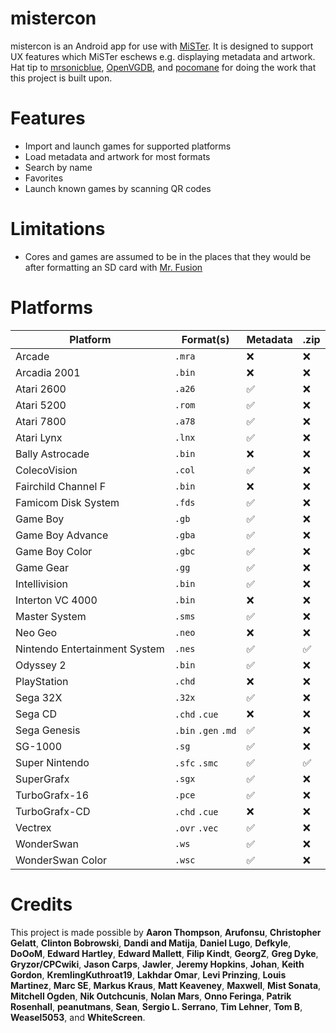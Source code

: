 # mistercon

mistercon is an Android app for use with [MiSTer](https://github.com/MiSTer-devel/Main_MiSTer/wiki). It is designed to support UX features which MiSTer eschews e.g. displaying metadata and artwork. Hat tip to [mrsonicblue](https://github.com/mrsonicblue), [OpenVGDB](https://github.com/OpenVGDB), and [pocomane](https://github.com/pocomane) for doing the work that this project is built upon.

# Features

* Import and launch games for supported platforms
* Load metadata and artwork for most formats
* Search by name
* Favorites
* Launch known games by scanning QR codes

# Limitations

* Cores and games are assumed to be in the places that they would be after formatting an SD card with [Mr. Fusion](https://github.com/MiSTer-devel/mr-fusion)

# Platforms

Platform  | Format(s) | Metadata | .zip
| - | - | - | - |
Arcade | `.mra` | :x: | :x:
Arcadia 2001 | `.bin` | :x: | :x:
Atari 2600 | `.a26` | :white_check_mark: | :x:
Atari 5200 | `.rom` | :white_check_mark: | :x:
Atari 7800 | `.a78` | :white_check_mark: | :x:
Atari Lynx | `.lnx` | :white_check_mark: | :x:
Bally Astrocade | `.bin` | :x: | :x:
ColecoVision | `.col` | :white_check_mark: | :x:
Fairchild Channel F | `.bin` | :x: | :x:
Famicom Disk System | `.fds` | :white_check_mark: | :x:
Game Boy | `.gb` | :white_check_mark: | :x:
Game Boy Advance | `.gba` | :white_check_mark: | :x:
Game Boy Color | `.gbc` | :white_check_mark: | :x:
Game Gear | `.gg` | :white_check_mark: | :x:
Intellivision | `.bin` | :white_check_mark: | :x:
Interton VC 4000 | `.bin` | :x: | :x:
Master System | `.sms` | :white_check_mark: | :x:
Neo Geo | `.neo` | :x: | :x:
Nintendo Entertainment System | `.nes` | :white_check_mark: | :white_check_mark:
Odyssey 2 | `.bin` | :white_check_mark: | :x:
PlayStation | `.chd` | :x: | :x:
Sega 32X | `.32x` | :white_check_mark: | :x:
Sega CD | `.chd` `.cue` | :x: | :x:
Sega Genesis | `.bin` `.gen` `.md` | :white_check_mark: | :x:
SG-1000 | `.sg` | :white_check_mark: | :x:
Super Nintendo | `.sfc` `.smc` | :white_check_mark: | :white_check_mark:
SuperGrafx | `.sgx` | :white_check_mark: | :x:
TurboGrafx-16 | `.pce` | :white_check_mark: | :x:
TurboGrafx-CD | `.chd` `.cue`| :x: | :x:
Vectrex | `.ovr` `.vec` | :white_check_mark: | :x:
WonderSwan | `.ws` | :white_check_mark: | :x:
WonderSwan Color | `.wsc` | :white_check_mark: | :x:

# Credits

This project is made possible by **Aaron Thompson**, **Arufonsu**, **Christopher Gelatt**, **Clinton Bobrowski**, **Dandi and Matija**, **Daniel Lugo**, **Defkyle**, **DoOoM**, **Edward Hartley**, **Edward Mallett**, **Filip Kindt**, **GeorgZ**, **Greg Dyke**, **Gryzor/CPCwiki**, **Jason Carps**, **Jawler**, **Jeremy Hopkins**, **Johan**, **Keith Gordon**, **KremlingKuthroat19**, **Lakhdar Omar**, **Levi Prinzing**, **Louis Martinez**, **Marc SE**, **Markus Kraus**, **Matt Keaveney**, **Maxwell**, **Mist Sonata**, **Mitchell Ogden**, **Nik Outchcunis**, **Nolan Mars**, **Onno Feringa**, **Patrik Rosenhall**, **peanutmans**, **Sean**, **Sergio L. Serrano**, **Tim Lehner**, **Tom B**, **Weasel5053**, and **WhiteScreen**.
